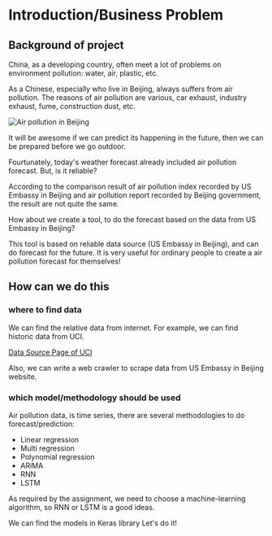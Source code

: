 # Introduction/Business Problem

## Background of project
China, as a developing country, often meet a lot of problems on environment pollution: water, air, plastic, etc.

As a Chinese, especially who live in Beijing, always suffers from air pollution. The reasons of air pollution are various, car exhaust, industry exhaust, fume, construction dust, etc.

![Air pollution in Beijing](http://www.chinairn.com/UserFiles/image/20181126/20181126134459_5632.jpg "Air pollution in Beijing")

It will be awesome if we can predict its happening in the future, then we can be prepared before we go outdoor.

Fourtunately, today's weather forecast already included air pollution forecast. But, is it reliable?

According to the comparison result of air pollution index recorded by US Embassy in Beijing and air pollution report recorded by Beijing government, the result are not quite the same.

How about we create a tool, to do the forecast based on the data from US Embassy in Beijing?

This tool is based on reliable data source (US Embassy in Beijing), and can do forecast for the future. It is very useful for ordinary people to create a air pollution forecast for themselves!

## How can we do this
### where to find data
We can find the relative data from internet.
For example, we can find historic data from UCI.

[Data Source Page of UCI](https://archive.ics.uci.edu/ml/datasets/Beijing+PM2.5+Data)

Also, we can write a web crawler to scrape data from US Embassy in Beijing website.
### which model/methodology should be used
Air pollution data, is time series, there are several methodologies to do forecast/prediction:
* Linear regression
* Multi regression
* Polynomial regression
* ARiMA
* RNN
* LSTM

As required by the assignment, we need to choose a machine-learning algorithm, so RNN or LSTM is a good ideas.

We can find the models in Keras library
Let's do it!